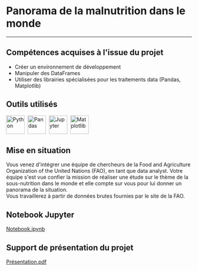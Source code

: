 # Panorama de la malnutrition dans le monde
---


## Compétences acquises à l'issue du projet
* Créer un environnement de développement
* Manipuler des DataFrames
* Utiliser des librairies spécialisées pour les traitements data (Pandas, Matplotlib)

## Outils utilisés
  <img src="https://cdn.jsdelivr.net/gh/devicons/devicon/icons/python/python-original-wordmark.svg" title="Python"  alt="Python" height="50"/>&nbsp;
  <img src="https://cdn.jsdelivr.net/gh/devicons/devicon/icons/pandas/pandas-original-wordmark.svg" title="Pandas"  alt="Pandas" height="50" fill="white"/>&nbsp;
  <img src="https://cdn.jsdelivr.net/gh/devicons/devicon/icons/jupyter/jupyter-original-wordmark.svg" title="Jupyter"  alt="Jupyter" height="50"/>&nbsp;
  <img src="https://github.com/StephaneBertrand34/Python-Panorama_de_la_malnutrition_dans_le_monde/blob/main/thumbnail-matplotlib-773540575.jpg" title="Matplotlib"  alt="Matplotlib" height="50"/>  

## Mise en situation
Vous venez d'intégrer une équipe de chercheurs de la Food and Agriculture Organization of the United Nations (FAO), en tant que data analyst. Votre équipe s'est vue confier la mission de réaliser une étude sur le thème de la sous-nutrition dans le monde et elle compte sur vous pour lui donner un panorama de la situation.   
Vous travaillerez à partir de données brutes fournies par le site de la FAO.

## Notebook Jupyter
<a href="https://github.com/StephaneBertrand34/Python-Panorama_de_la_malnutrition_dans_le_monde/blob/main/P4_BERTRAND_Jupyter.ipynb" target="_blank" title="Notebook.ipynb">Notebook.ipynb</a>

## Support de présentation du projet
<a href="https://github.com/StephaneBertrand34/Python-Panorama_de_la_malnutrition_dans_le_monde/blob/main/P4_BERTRAND_Pr%C3%A9sentation.pdf" title="Présentation.pdf">Présentation.pdf</a>
